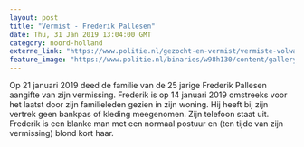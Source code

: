 ```yaml
---
layout: post
title: "Vermist - Frederik Pallesen"
date: Thu, 31 Jan 2019 13:04:00 GMT
category: noord-holland
externe_link: "https://www.politie.nl/gezocht-en-vermist/vermiste-volwassenen/2019/januari/frederik-pallesen.html"
feature_image: "https://www.politie.nl/binaries/w98h130/content/gallery/politie/vermist/vermiste-volwassenen/2019/januari/frederik-pallesen.jpg"
---
```


Op 21 januari 2019 deed de familie van de 25 jarige Frederik Pallesen aangifte van zijn vermissing. Frederik is op 14 januari 2019 omstreeks voor het laatst door zijn familieleden gezien in zijn woning. Hij heeft bij zijn vertrek geen bankpas of kleding meegenomen. Zijn telefoon staat uit. Frederik is een blanke man met een normaal postuur en (ten tijde van zijn vermissing) blond kort haar.
